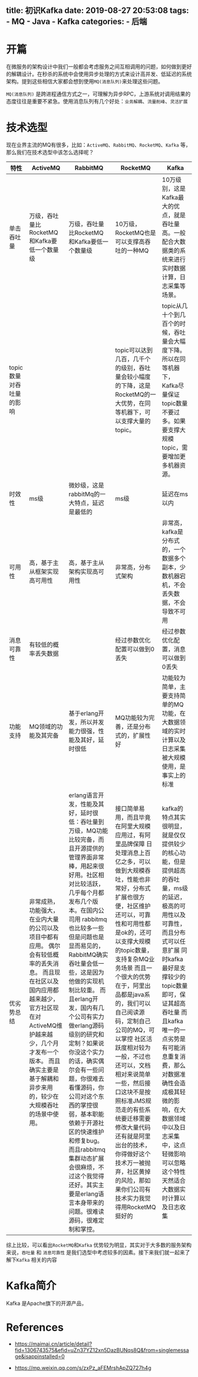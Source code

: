 title: 初识Kafka
date: 2019-08-27 20:53:08
tags:
    - MQ
    - Java
    - Kafka
categories:
    - 后端
---

# 开篇

在微服务的架构设计中我们一般都会考虑服务之间互相调用的问题，如何做到更好的解耦设计。在秒杀的系统中会使用异步处理的方式来设计高并发、低延迟的系统架构。提到这些相信大家都会想到使用`MQ(消息队列)`来处理这些问题。

`MQ(消息队列)` 是跨进程通信方式之一，可理解为异步RPC，上游系统对调用结果的态度往往是重要不紧急。使用消息队列有几个好处：`业务解耦`、`流量削峰`、`灵活扩展`

# 技术选型

现在业界主流的MQ有很多，比如：`ActiveMQ`、`RabbitMQ`、`RocketMQ`、`Kafka` 等，那么我们在技术选型中该怎么选择呢？

| 特性                    | ActiveMQ                                                     | RabbitMQ                                                     | RocketMQ                                                     | Kafka                                                        |
| ----------------------- | ------------------------------------------------------------ | ------------------------------------------------------------ | ------------------------------------------------------------ | ------------------------------------------------------------ |
| 单击吞吐量              | 万级，吞吐量比RocketMQ和Kafka要低一个数量级                  | 万级，吞吐量比RocketMQ和Kafka要低一个数量级                  | 10万级，RocketMQ也是可以支撑高吞吐的一种MQ                   | 10万级别，这是Kafka最大的优点，就是吞吐量高。一般配合大数据类的系统来进行实时数据计算，日志采集等场景。 |
| topic数量对吞吐量的影响 |                                                              |                                                              | topic可以达到几百，几千个的级别，吞吐量会较小幅度的下降，这是RocketMQ的一大优势，在同等机器下，可以支撑大量的topic。 | topic从几十个到几百个的时候，吞吐量会大幅度下降。所以在同等机器下，Kafka尽量保证topic数量不要过多。如果要支撑大规模topic，需要增加更多机器资源。 |
| 时效性                  | ms级                                                         | 微妙级，这是rabbitMq的一大特点，延迟是最低的                 | ms级                                                         | 延迟在ms以内                                                 |
| 可用性                  | 高，基于主从框架实现高可用性                                 | 高，基于主从架构实现高可用性                                 | 非常高，分布式架构                                           | 非常高，kafka是分布式的，一个数据多个副本，少数机器宕机，不会丢失数据，不会导致不可用 |
| 消息可靠性              | 有较低的概率丢失数据                                         |                                                              | 经过参数优化配置可以做到0丢失                                | 经过参数优化配置，消息可以做到0丢失                          |
| 功能支持                | MQ领域的功能及其完备                                         | 基于erlang开发，所以并发能力很强，性能及其好，延时很低       | MQ功能较为完善，还是分布式的，扩展性好                       | 功能较为简单，主要支持简单的MQ功能，在大数据领域的实时计算以及日志采集被大规模使用，是事实上的标准 |
| 优劣势总结              | 非常成熟，功能强大，在业内大量的公司以及项目中都有应用。  			偶尔会有较低概率的丢失消息。  			而且现在社区以及国内应用都越来越少，官方社区现在对ActiveMQ维护越来越少，几个月才发布一个版本。  			而且确实主要是基于解耦和异步来用的，较少在大规模吞吐的场景中使用。 | erlang语言开发，性能及其好，延时很低：吞吐量到万级，MQ功能比较完备，而且开源提供的管理界面非常棒，用起来很好用。社区相对比较活跃，几乎每个月都发布几个版本。在国内公司用 			rabbitmq也比较多一些  			   			但是问题也是显而易见的，RabbitMQ确实吞吐量会低一些，这是因为他做的实现机制比较重。  			   			而且erlang开发，国内有几个公司有实力做erlang源码级别的研究和定制？如果说你没这个实力的话，确实偶尔会有一些问题，你很难去看懂源码，你公司对这个东西的掌控很弱，基本职能依赖于开源社区的快速维护和修复bug。  			  			而且rabbitmq集群动态扩展会很麻烦，不过这个我觉得还好。其实主要是erlang语言本身带来的问题。很难读源码，很难定制和掌控。 | 接口简单易用，而且毕竟在阿里大规模应用过，有阿里品牌保障  			   			日处理消息上百亿之多，可以做到大规模吞吐，性能也非常好，分布式扩展也很方便，社区维护还可以，可靠性和可用性都是ok的，还可以支撑大规模的topic数量，支持复杂MQ业务场景  			   			而且一个很大的优势在于，阿里出品都是java系的，我们可以自己阅读源码，定制自己公司的MQ，可以掌控  			   			社区活跃度相对较为一般，不过也还可以，文档相对来说简单一些，然后接口这块不是按照标准JMS规范走的有些系统要迁移需要修改大量代码  			  			还有就是阿里出台的技术，你得做好这个技术万一被抛弃，社区黄掉的风险，那如果你们公司有技术实力我觉得用RocketMQ挺好的 | kafka的特点其实很明显，就是仅仅提供较少的核心功能，但是提供超高的吞吐量，ms级的延迟，极高的可用性以及可靠性，而且分布式可以任意扩展  			   			同时kafka最好是支撑较少的topic数量即可，保证其超高吞吐量  			   			而且kafka唯一的一点劣势是有可能消息重复消费，那么对数据准确性会造成极其轻微的影响，在大数据领域中以及日志采集中，这点轻微影响可以忽略  			  			这个特性天然适合大数据实时计算以及日志收集 |

综上比较，可以看出`RocketMQ`和`Kafka` 优势较为明显，其实对于大多数的服务架构来说，`吞吐量` 和 `消息可靠性` 是我们选型中考虑较多的因素。接下来我们就一起来了解下`Kafka` 相关的内容

# Kafka简介

Kafka 是Apache旗下的开源产品，



# References

- https://maimai.cn/article/detail?fid=1306743575&efid=uZn37YZ12xn5DazBUNqs8Q&from=singlemessage&isappinstalled=0

- https://mp.weixin.qq.com/s/zxPz_aFEMrshApZQ727h4g